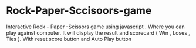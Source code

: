 # Rock-Paper-Sccisoors-game
Interactive Rock - Paper -Scissors game  using javascript . Where you can play  against computer. It will display the result and scorecard ( Win , Loses , Ties ). With  reset score button and Auto Play button
